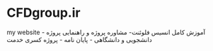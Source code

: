 # CFDgroup.ir
my website - آموزش کامل انسیس فلوئنت- مشاوره پروژه و راهنمایی پروژه دانشجویی و دانشگاهی - پایان نامه - پروژه کسری خدمت
